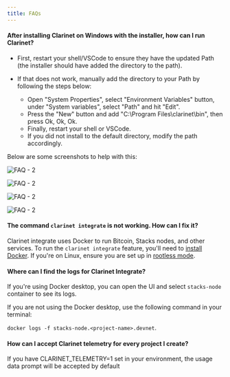 ```yaml
---
title: FAQs
---
```


#### **After installing Clarinet on Windows with the installer, how can I run Clarinet?**

- First, restart your shell/VSCode to ensure they have the updated Path (the installer should have added the directory to the path).
- If that does not work, manually add the directory to your Path by following the steps below:

    -  Open "System Properties", select "Environment Variables" button, under "System variables", select "Path" and hit "Edit".
    - Press the "New" button and add "C:\Program Files\clarinet\bin", then press Ok, Ok, Ok.
    - Finally, restart your shell or VSCode.
    - If you did not install to the default directory, modify the path accordingly.

Below are some screenshots to help with this:

![FAQ - 2](images/clarinet-faq-1.png)

![FAQ - 2](images/clarinet-faq-2.png)

![FAQ - 2](images/clarinet-faq-3.png)

![FAQ - 2](images/clarinet-faq-4.png)

#### **The command `clarinet integrate` is not working. How can I fix it?**

Clarinet integrate uses Docker to run Bitcoin, Stacks nodes, and other services. To run the `clarinet integrate` feature,  you'll need to [install Docker](https://docs.docker.com/get-docker/). If you're on Linux, ensure you are set up in [rootless mode](https://docs.docker.com/engine/security/rootless/).

#### **Where can I find the logs for Clarinet Integrate?**

If you're using Docker desktop, you can open the UI and select `stacks-node` container to see its logs.

If you are not using the Docker desktop, use the following command in your terminal:

`docker logs -f stacks-node.<project-name>.devnet`.


#### **How can I accept Clarinet telemetry for every project I create?**

If you have CLARINET_TELEMETRY=1 set in your environment, the usage data prompt will be accepted by default